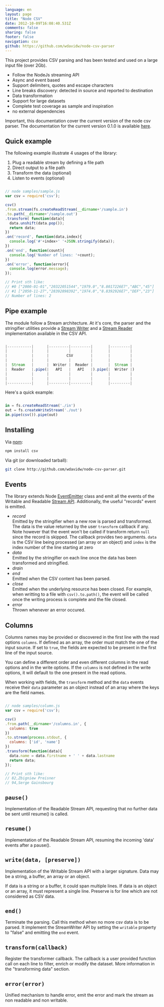 ```yaml
---
language: en
layout: page
title: "Node CSV"
date: 2012-10-09T16:08:40.531Z
comments: false
sharing: false
footer: false
navigation: csv
github: https://github.com/wdavidw/node-csv-parser
---
```



This project provides CSV parsing and has been tested and used 
on a large input file (over 2Gb).

*   Follow the NodeJs streaming API
*   Async and event based
*   Support delimiters, quotes and escape characters
*   Line breaks discovery: detected in source and reported to destination
*   Data transformation
*   Support for large datasets
*   Complete test coverage as sample and inspiration
*   no external dependencies

Important, this documentation cover the current version of the node 
csv parser. The documentation for the current version 0.1.0 is 
available [here](https://github.com/wdavidw/node-csv-parser/tree/v0.1).

Quick example
-------------

The following example illustrate 4 usages of the library:
1.  Plug a readable stream by defining a file path
2.  Direct output to a file path
3.  Transform the data (optional)
4.  Listen to events (optional)

```javascript

// node samples/sample.js
var csv = require('csv');

csv()
.from.stream(fs.createReadStream(__dirname+'/sample.in')
.to.path(__dirname+'/sample.out')
.transform( function(data){
  data.unshift(data.pop());
  return data;
})
.on('record', function(data,index){
  console.log('#'+index+' '+JSON.stringify(data));
})
.on('end', function(count){
  console.log('Number of lines: '+count);
})
.on('error', function(error){
  console.log(error.message);
});

// Print sth like:
// #0 ["2000-01-01","20322051544","1979.0","8.8017226E7","ABC","45"]
// #1 ["2050-11-27","28392898392","1974.0","8.8392926E7","DEF","23"]
// Number of lines: 2

```

Pipe example
------------

The module follow a Stream architecture. At it's core, the parser and 
the stringifier utilities provide a [Stream Writer][writable_stream] 
and a [Stream Reader][readable_stream] implementation available in the CSV API.

```javascript

|-----------|      |---------|---------|       |---------|
|           |      |         |         |       |         |
|           |      |        CSV        |       |         |
|           |      |         |         |       |         |
|  Stream   |      |  Writer |  Reader |       |  Stream |
|  Reader   |.pipe(|   API   |   API   |).pipe(|  Writer |)
|           |      |         |         |       |         |
|           |      |         |         |       |         |
|-----------|      |---------|---------|       |---------|

```

Here's a quick example:

```javascript

in = fs.createReadStream('./in')
out = fs.createWriteStream('./out')
in.pipe(csv()).pipe(out)

```

Installing
----------

Via [npm](http://github.com/isaacs/npm):
```bash
npm install csv
```

Via git (or downloaded tarball):
```bash
git clone http://github.com/wdavidw/node-csv-parser.git
```

Events
------

The library extends Node [EventEmitter][event] class and emit all
the events of the Writable and Readable [Stream API][stream]. Additionally, the useful "records" event 
is emitted.

*   *record*   
  Emitted by the stringifier when a new row is parsed and transformed. The data is 
  the value returned by the user `transform` callback if any. Note however that the event won't 
  be called if transform return `null` since the record is skipped.
  The callback provides two arguments. `data` is the CSV line being processed (an array or an object)
  and `index` is the index number of the line starting at zero
*   *data*   
  Emitted by the stringifier on each line once the data has been transformed and stringified.
*   *drain*   
*   *end*   
  Emitted when the CSV content has been parsed.
*   *close*   
  Emitted when the underlying resource has been closed. For example, when writting to a file with `csv().to.path()`, the event will be called once the writing process is complete and the file closed.
*   *error*   
  Thrown whenever an error occured.

Columns
-------

Columns names may be provided or discovered in the first line with 
the read options `columns`. If defined as an array, the order must 
match the one of the input source. If set to `true`, the fields are 
expected to be present in the first line of the input source.

You can define a different order and even different columns in the 
read options and in the write options. If the `columns` is not defined 
in the write options, it will default to the one present in the read options. 

When working with fields, the `transform` method and the `data` 
events receive their `data` parameter as an object instead of an 
array where the keys are the field names.

```javascript

// node samples/column.js
var csv = require('csv');

csv()
.from.path(__dirname+'/columns.in', {
  columns: true
})
.to.stream(process.stdout, {
  columns: ['id', 'name']
})
.transform(function(data){
  data.name = data.firstname + ' ' + data.lastname
  return data;
});

// Print sth like:
// 82,Zbigniew Preisner
// 94,Serge Gainsbourg
```


<a name="pause"></a>
`pause()`
---------

Implementation of the Readable Stream API, requesting that no further data 
be sent until resume() is called.


<a name="resume"></a>
`resume()`
----------

Implementation of the Readable Stream API, resuming the incoming 'data' 
events after a pause().


<a name="write"></a>
`write(data, [preserve])`
-------------------------

Implementation of the Writable Stream API with a larger signature. Data
may be a string, a buffer, an array or an object.

If data is a string or a buffer, it could span multiple lines. If data 
is an object or an array, it must represent a single line.
Preserve is for line which are not considered as CSV data.


<a name="end"></a>
`end()`
-------

Terminate the parsing. Call this method when no more csv data is 
to be parsed. It implement the StreamWriter API by setting the `writable` 
property to "false" and emitting the `end` event.


<a name="transform"></a>
`transform(callback)`
---------------------

Register the transformer callback. The callback is a user provided 
function call on each line to filter, enrich or modify the 
dataset. More information in the "transforming data" section.


<a name="error"></a>
`error(error)`
--------------

Unified mechanism to handle error, emit the error and mark the 
stream as non readable and non writable.

[event]: http://nodejs.org/api/events.html
[stream]: http://nodejs.org/api/stream.html
[writable_stream]: http://nodejs.org/api/stream.html#stream_writable_stream
[readable_stream]: http://nodejs.org/api/stream.html#stream_readable_stream
